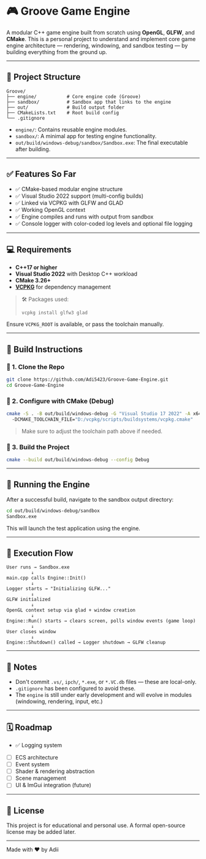 ﻿# 🎮 Groove Game Engine

A modular C++ game engine built from scratch using **OpenGL**, **GLFW**, and **CMake**. This is a personal project to understand and implement core game engine architecture — rendering, windowing, and sandbox testing — by building everything from the ground up.

---

## 🚧 Project Structure

```
Groove/
├── engine/           # Core engine code (Groove)
├── sandbox/          # Sandbox app that links to the engine
├── out/              # Build output folder
├── CMakeLists.txt    # Root build config
└── .gitignore
```

* `engine/`: Contains reusable engine modules.
* `sandbox/`: A minimal app for testing engine functionality.
* `out/build/windows-debug/sandbox/Sandbox.exe`: The final executable after building.

---

## ✅ Features So Far

* ✅ CMake-based modular engine structure
* ✅ Visual Studio 2022 support (multi-config builds)
* ✅ Linked via VCPKG with GLFW and GLAD
* ✅ Working OpenGL context
* ✅ Engine compiles and runs with output from sandbox
* ✅ Console logger with color-coded log levels and optional file logging

---

## 💻 Requirements

* **C++17 or higher**
* **Visual Studio 2022** with Desktop C++ workload
* **CMake 3.26+**
* **[VCPKG](https://github.com/microsoft/vcpkg)** for dependency management

> 🛠️ Packages used:
>
> ```
> vcpkg install glfw3 glad
> ```

Ensure `VCPKG_ROOT` is available, or pass the toolchain manually.

---

## 💠 Build Instructions

### 🔹 1. Clone the Repo

```bash
git clone https://github.com/Adi5423/Groove-Game-Engine.git
cd Groove-Game-Engine
```

### 🔹 2. Configure with CMake (Debug)

```bash
cmake -S . -B out/build/windows-debug -G "Visual Studio 17 2022" -A x64 ^
  -DCMAKE_TOOLCHAIN_FILE="D:/vcpkg/scripts/buildsystems/vcpkg.cmake"
```

> Make sure to adjust the toolchain path above if needed.

### 🔹 3. Build the Project

```bash
cmake --build out/build/windows-debug --config Debug
```

---

## 🧪 Running the Engine

After a successful build, navigate to the sandbox output directory:

```bash
cd out/build/windows-debug/sandbox
Sandbox.exe
```

This will launch the test application using the engine.

---

## 🔁 Execution Flow

```
User runs → Sandbox.exe
         ↓
main.cpp calls Engine::Init()
         ↓
Logger starts → "Initializing GLFW..."
         ↓
GLFW initialized
         ↓
OpenGL context setup via glad + window creation
         ↓
Engine::Run() starts → clears screen, polls window events (game loop)
         ↓
User closes window
         ↓
Engine::Shutdown() called → Logger shutdown → GLFW cleanup
```

---

## 📌 Notes

* Don't commit `.vs/`, `ipch/`, `*.exe`, or `*.VC.db` files — these are local-only.
* `.gitignore` has been configured to avoid these.
* The `engine` is still under early development and will evolve in modules (windowing, rendering, input, etc.)

---

## 🗓️ Roadmap

* ✅ Logging system
* [ ] ECS architecture
* [ ] Event system
* [ ] Shader & rendering abstraction
* [ ] Scene management
* [ ] UI & ImGui integration (future)

---

## 📜 License

This project is for educational and personal use. A formal open-source license may be added later.

---

Made with ❤️ by Adii
